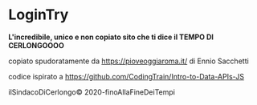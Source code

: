 # LoginTry
<b>L'incredibile, unico e non copiato sito che ti dice il TEMPO DI CERLONGOOOO</b> <br>



copiato spudoratamente da https://pioveoggiaroma.it/ di Ennio Sacchetti

codice ispirato a https://github.com/CodingTrain/Intro-to-Data-APIs-JS

ilSindacoDiCerlongo© 2020-finoAllaFineDeiTempi
